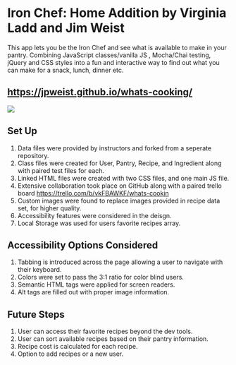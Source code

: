 # Iron Chef: Home Addition by Virginia Ladd and Jim Weist

This app lets you be the Iron Chef and see what is available to make in your pantry. Combining JavaScript classes/vanilla JS , Mocha/Chai testing, jQuery and CSS styles into a fun and interactive way to find out what you can make for a snack, lunch, dinner etc.  

## https://jpweist.github.io/whats-cooking/

![](search.gif)

## Set Up

1. Data files were provided by instructors and forked from a seperate repository.
2. Class files were created for User, Pantry, Recipe, and Ingredient along with paired test files for each.
3. Linked HTML files were created with two CSS files, and one main JS file. 
4. Extensive collaboration took place on GitHub along with a paired trello board https://trello.com/b/vkFBAWKF/whats-cookin
5. Custom images were found to replace images provided in recipe data set, for higher quality.
6. Accessibility features were considered in the deisgn.
7. Local Storage was used for users favorite recipes array.

## Accessibility Options Considered

1. Tabbing is introduced across the page allowing a user to navigate with their keyboard.
2. Colors were set to pass the 3:1 ratio for color blind users.
3. Semantic HTML tags were applied for screen readers.
4. Alt tags are filled out with proper image information.

## Future Steps

1. User can access their favorite recipes beyond the dev tools.
2. User can sort available recipes based on their pantry information.
3. Recipe cost is calculated for each recipe.
4. Option to add recipes or a new user.


